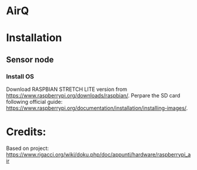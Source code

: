 # AirQ

# Installation
## Sensor node
### Install OS
Download RASPBIAN STRETCH LITE version from https://www.raspberrypi.org/downloads/raspbian/.
Perpare the SD card following official guide: https://www.raspberrypi.org/documentation/installation/installing-images/. 

# Credits:
Based on project:
https://www.rigacci.org/wiki/doku.php/doc/appunti/hardware/raspberrypi_air

